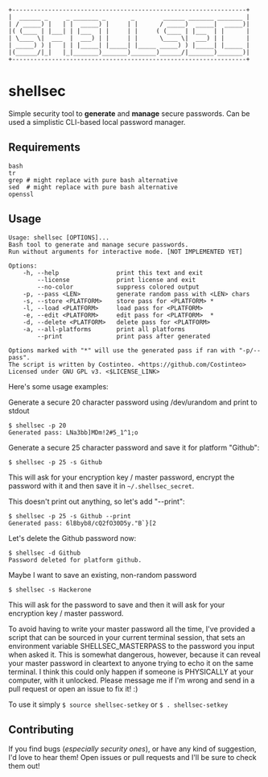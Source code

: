 ```
+-----------------------------------------------------------------+
|  ______ _     _ _______ _       _        ______ _______ _______ |
| / _____) |   | |  _____) |     | |      / _____)  _____|  _____)|
|( (____ | |___| | |___  | |     | |     ( (____ | |___  | |      |
| \____ \|  ___  |  ___) | |     | |      \____ \|  ___) | |      |
| _____) ) |   | | |_____| |_____| |_____ _____) ) |_____| |_____ |
|(______/|_|   |_|_______)_______)_______)______/|_______)_______)|
+-----------------------------------------------------------------+
```

# shellsec

Simple security tool to **generate** and **manage** secure passwords. Can be used a simplistic CLI-based local password manager.

## Requirements

```
bash
tr
grep # might replace with pure bash alternative
sed  # might replace with pure bash alternative
openssl
```

## Usage
```
Usage: shellsec [OPTIONS]...
Bash tool to generate and manage secure passwords.
Run without arguments for interactive mode. [NOT IMPLEMENTED YET]

Options:
    -h, --help                print this text and exit
        --license             print license and exit
        --no-color            suppress colored output
    -p, --pass <LEN>          generate random pass with <LEN> chars
    -s, --store <PLATFORM>    store pass for <PLATFORM> *
    -l, --load <PLATFORM>     load pass for <PLATFORM>
    -e, --edit <PLATFORM>     edit pass for <PLATFORM>  *
    -d, --delete <PLATFORM>   delete pass for <PLATFORM>
    -a, --all-platforms       print all platforms
        --print               print pass after generated

Options marked with "*" will use the generated pass if ran with "-p/--pass".
The script is written by Costinteo. <https://github.com/Costinteo>
Licensed under GNU GPL v3. <$LICENSE_LINK>
```

Here's some usage examples:

Generate a secure 20 character password using /dev/urandom and print to stdout
```
$ shellsec -p 20
Generated pass: LNa3bb]MDm!2#5_1^1;o
```

Generate a secure 25 character password and save it for platform "Github":
```
$ shellsec -p 25 -s Github
```
This will ask for your encryption key / master password, encrypt the password with it and then save it in ``~/.shellsec_secret``.

This doesn't print out anything, so let's add "--print":
```
$ shellsec -p 25 -s Github --print
Generated pass: 6lBbyb8/cQ2fO30D5y."B`}[2
```

Let's delete the Github password now:
```
$ shellsec -d Github
Password deleted for platform github.
```

Maybe I want to save an existing, non-random password
```
$ shellsec -s Hackerone
```
This will ask for the password to save and then it will ask for your encryption key / master password.


To avoid having to write your master password all the time, I've provided a script that can be sourced in your current terminal session, that sets an environment variable SHELLSEC_MASTERPASS to the password you input when asked it. This is somewhat dangerous, however, because it can reveal your master password in cleartext to anyone trying to echo it on the same terminal. I think this could only happen if someone is PHYSICALLY at your computer, with it unlocked. Please message me if I'm wrong and send in a pull request or open an issue to fix it! :)

To use it simply ``$ source shellsec-setkey`` or ``$ . shellsec-setkey``

## Contributing

If you find bugs (*especially security ones*), or have any kind of suggestion, I'd love to hear them! Open issues or pull requests and I'll be sure to check them out!
